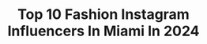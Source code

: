 ---
title: Top 10 Fashion Instagram Influencers In Miami In 2024
description: >-
  Find top fashion Instagram influencers in Miami in 2024. Most popular hashtags: #fashion #miami #model #love.
platform: Instagram
hits: 1247
text_top: Analyze the best Instagram influencers on inBeat.
text_bottom: Our database has 1247 Instagram influencers like this in Miami, United States for you to collaborate.
profiles:
  - username: "tammyjay07"
    fullname: >-
      Tammy Jay
    bio: >-
      Feminine modest fashion & lifestyle
    location: "United States"
    followers: 16996
    engagement: 442
    commentsToLikes: 0.023889
    id: ckwuotdy4v1kb0j231grkkfn6
    verified: false
    hashtags: "#dress, #curls, #church, #explore"
  - username: "katerina.kautska"
    fullname: >-
      Katerina Kautska
    bio: >-
      🇨🇿A Czech model living her dream in New York Model•Content creator CEO: @katwalktalent Find me below👇🏽 NYC/MIA
    location: "United States"
    followers: 117652
    engagement: 236
    commentsToLikes: 0.023937
    id: ckwokrfflsnur0j23dapmzc0v
    verified: false
    hashtags: "#fashionmodel, #nyfw, #modeling, #nycgo"
  - username: "gatoriveroph"
    fullname: >-
      Elvis De Rivero
    bio: >-
      Miami Photographer Fashion and beauty photography inquiries only DM to book IA @ai.gato 📍 Miami . FL
    location: "United States"
    followers: 66252
    engagement: 103
    commentsToLikes: 0.019400
    id: ck0u2grmpzyc40i19mnlykl42
    verified: false
    hashtags: "#photoshoot, #beautiful, #vogue, #fashionphotographer"
  - username: "theklaralima"
    fullname: >-
      👑THE KLARA LIMA👑
    bio: >-
      •@outofthisworldshow •Universally Published&Connected🌎 •TV Personality✨🎥 •MOTIVATION 🤍 •Mentor 🙏 •Creative Visionary👁️ •Sober ⚡️ •#888 #111
    location: "United States"
    followers: 167375
    engagement: 47
    commentsToLikes: 0.012690
    id: ck6tn1g978y1i0j711h35fnua
    verified: true
    hashtags: "#motivation, #love, #inspiration, #blessed"
  - username: "danielleerodas"
    fullname: >-
      DANIELLE | DANCER
    bio: >-
      ☆ Miami, FL ✈ ∞ Dancer | Photographer | Content Creator ☇ Brands/Shoot Inquiries: danielle.rodas@gmail.com ☻ @bytheduo x @bydaniellerodas ↓ ↓ ↓
    location: "United States"
    followers: 36241
    engagement: 171
    commentsToLikes: 0.085728
    id: ck15thvubi5of0i193gwgkwwk
    verified: false
    hashtags: "#miami, #dance, #grateful, #bailarina"
  - username: "valehavila"
    fullname: >-
      VALERIA
    bio: >-
      bits of my life ✨
    location: "United States"
    followers: 10517
    engagement: 730
    commentsToLikes: 0.023577
    id: ckapc4h0y2fl30i78daklhtsc
    verified: false
    hashtags: "#newyork, #nyc, #outfitoftheday, #outfits"
  - username: "sarah_walker7"
    fullname: >-
      SARAH WALKER
    bio: >-
      TX —> FL📍 @cgmmodels @nealhamilagency @campbellmodels
    location: "United States"
    followers: 28591
    engagement: 277
    commentsToLikes: 0.026929
    id: ck6u79uiykaml0j71rtdmq4vo
    verified: false
    hashtags: "#fashion, #miamimodel, #model, #fashionmodel"
  - username: "danilapao"
    fullname: >-
      Danila Bp
    bio: >-
      Planes de entrenamiento online & presencial alimentación healthy Atleta WELLNESS 📍Miami Coach:@sergio_javier_diaz Patrocinador:@jose.bethapharma
    location: "United States"
    followers: 13081
    engagement: 962
    commentsToLikes: 0.031535
    id: ck9hcjpi9lqbx0j78vhlm2sc9
    verified: false
    hashtags: "#training, #strong, #entrenamiento, #yotenetreno"
  - username: "yascolmanp"
    fullname: >-
      Yasmin Colman P
    bio: >-
      🙌🏼@ultraangels From 🇦🇷 📍Miami,Florida New project🦄 @_alteredegos
    location: "United States"
    followers: 16439
    engagement: 289
    commentsToLikes: 0.037627
    id: ck15s5r9abd0t0i196g8yr7c5
    verified: false
    hashtags: "#redpassion, #studio, #thankful, #production"
  - username: "annavladiii"
    fullname: >-
      Anna Contortionist
    bio: >-
      Obsessed with travel 🧭 @annacontortion2018 work
    location: "United States"
    followers: 198978
    engagement: 469
    commentsToLikes: 0.020041
    id: ck9wikdyq2nfw0j780m1g390a
    verified: false
    hashtags: "#athlete, #contortionist, #lamodels, #flexiblegirl"
---